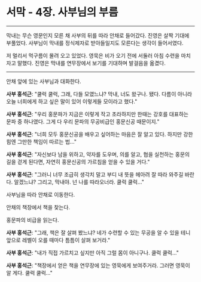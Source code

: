 # 서막 - 4장. 사부님의 부름

---

막내는 무슨 영문인지 모른 채 사부의 뒤를 따라 안채로 들어갔다. 진영은 살짝 기대에 부풀었다. 사부님이 막내를 정식제자로 받아들일지도 모른다는 생각이 들어서였다.

저 멀리서 먹구름이 몰려 오고 있었다. 영묵은 비가 오기 전에 서둘러 아침 수련을 마치자고 말했다. 진영은 막내를 연무장에서 보기를 기대하며 발걸음을 옮겼다.

---

안채 앞에 있는 사부님과 대화한다.

**사부 홍석근**: "쿨럭 쿨럭, 그래, 다들 모였느냐? 막내, 너도 왔구나. 됐다. 다름이 아니라 오늘 너희에게 하고 싶은 말이 있어 이렇게들 모이라고 했다."

**사부 홍석근**: "우리 홍문파가 지금은 이렇게 작고 초라하지만 한때는 강호를 대표하는 문파 중 하나였다. 그게 다 우리 문파의 무공비급인 홍문신공 때문이지."

**사부 홍석근**: "너희 모두 홍문신공을 배우고 싶어하는 마음은 잘 알고 있다. 하지만 강한 힘엔 그만한 책임이 따르는 법..."

**사부 홍석근**: "자신보다 남을 위하고, 약자를 도우며, 의를 알고, 협을 실천하는 홍문의 길을 걷게 된다면, 자연히 홍문신공의 가르침을 얻을 수 있을 거다."

**사부 홍석근**: "그러니 너무 조급히 생각치 말고 부디 내 뜻을 헤아려 잘 따라 와주길 바란다. 알겠느냐? 그리고, 막내야. 넌 나를 따라오너라. 쿨럭 쿨럭..."

사부님을 따라 안채로 이동한다.

안채의 책장에서 책을 찾는다.

홍문파의 비급을 읽는다.

**사부 홍석근**: "그래, 책은 잘 살펴 봤느냐? 네가 수련할 수 있는 무공을 알 수 있을 테니 앞으로 레벨이 오를 때마다 틈틈이 살펴 보거라."

**사부 홍석근**: "내가 직접 가르치고 싶지만 아직 그럴 몸이 아니구나. 쿨럭 쿨럭..."

**사부 홍석근**: "책장에서 얻은 책을 연무장에 있는 영묵에게 보여주거라. 그러면 영묵이 알 게다. 쿨럭 쿨럭..."
